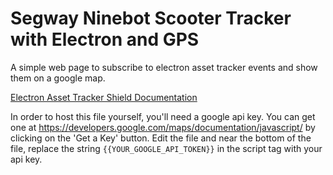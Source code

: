 # Segway Ninebot Scooter Tracker with Electron and GPS
A simple web page to subscribe to electron asset tracker events and show them on a google map.

[Electron Asset Tracker Shield Documentation](https://docs.particle.io/datasheets/kits/#electron-asset-tracker)

In order to host this file yourself, you'll need a google api key. You can get one at https://developers.google.com/maps/documentation/javascript/ by clicking on the 'Get a Key' button. Edit the file and near the bottom of the file, replace the string `{{YOUR_GOOGLE_API_TOKEN}}` in the script tag with your api key.

